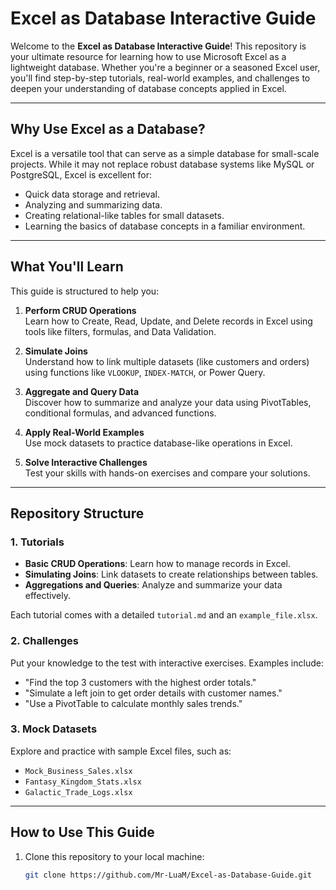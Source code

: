 # Excel as Database Interactive Guide

Welcome to the **Excel as Database Interactive Guide**! This repository is your ultimate resource for learning how to use Microsoft Excel as a lightweight database. Whether you're a beginner or a seasoned Excel user, you'll find step-by-step tutorials, real-world examples, and challenges to deepen your understanding of database concepts applied in Excel.

---

## **Why Use Excel as a Database?**
Excel is a versatile tool that can serve as a simple database for small-scale projects. While it may not replace robust database systems like MySQL or PostgreSQL, Excel is excellent for:
- Quick data storage and retrieval.
- Analyzing and summarizing data.
- Creating relational-like tables for small datasets.
- Learning the basics of database concepts in a familiar environment.

---

## **What You'll Learn**
This guide is structured to help you:

1. **Perform CRUD Operations**  
   Learn how to Create, Read, Update, and Delete records in Excel using tools like filters, formulas, and Data Validation.

2. **Simulate Joins**  
   Understand how to link multiple datasets (like customers and orders) using functions like `VLOOKUP`, `INDEX-MATCH`, or Power Query.

3. **Aggregate and Query Data**  
   Discover how to summarize and analyze your data using PivotTables, conditional formulas, and advanced functions.

4. **Apply Real-World Examples**  
   Use mock datasets to practice database-like operations in Excel.

5. **Solve Interactive Challenges**  
   Test your skills with hands-on exercises and compare your solutions.

---

## **Repository Structure**

### **1. Tutorials**
- **Basic CRUD Operations**: Learn how to manage records in Excel.
- **Simulating Joins**: Link datasets to create relationships between tables.
- **Aggregations and Queries**: Analyze and summarize your data effectively.

Each tutorial comes with a detailed `tutorial.md` and an `example_file.xlsx`.

### **2. Challenges**
Put your knowledge to the test with interactive exercises. Examples include:
- "Find the top 3 customers with the highest order totals."
- "Simulate a left join to get order details with customer names."
- "Use a PivotTable to calculate monthly sales trends."

### **3. Mock Datasets**
Explore and practice with sample Excel files, such as:
- `Mock_Business_Sales.xlsx`
- `Fantasy_Kingdom_Stats.xlsx`
- `Galactic_Trade_Logs.xlsx`

---

## **How to Use This Guide**
1. Clone this repository to your local machine:
   ```bash
   git clone https://github.com/Mr-LuaM/Excel-as-Database-Guide.git
